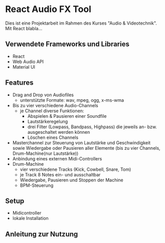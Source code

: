 # React Audio FX Tool

Dies ist eine Projektarbeit im Rahmen des Kurses "Audio & Videotechnik". Mit React blabla...

## Verwendete Frameworks und Libraries

- React
- Web Audio API
- Material UI

## Features

- Drag and Drop von Audiofiles 
    - unterstützte Formate: wav, mpeg, ogg, x-ms-wma
- Bis zu vier verschiedene Audio-Channels
    - je Channel diverse Funktionen:
        - Abspielen & Pausieren einer Soundfile
        - Lautstärkeregelung
        - drei Filter (Lowpass, Bandpass, Highpass) die jeweils an- bzw. ausgeschaltet werden können
        - Löschen eines Channels
- Masterchannel zur Steuerung von Lautstärke und Geschwindigkeit sowie Wiedergabe oder Pausieren aller Elemente (bis zu vier Channels, Drum-Machine(nur Lautstärke))
- Anbindung eines externen Midi-Controllers
- Drum-Machine 
    - vier verschiedene Tracks (Kick, Cowbell, Snare, Tom)
    - je Track 8 Notes ein- und ausschaltbar
    - Wiedergabe, Pausieren und Stoppen der Machine 
    - BPM-Steuerung
    

## Setup

- Midicontroller
- lokale Installation

## Anleitung zur Nutzung



